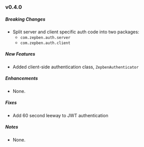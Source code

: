 ### v0.4.0

##### Breaking Changes
* Split server and client specific auth code into two packages:
    * `com.zepben.auth.server`
    * `com.zepben.auth.client`

##### New Features
* Added client-side authentication class, `ZepbenAuthenticator`

##### Enhancements
* None.

##### Fixes
* Add 60 second leeway to JWT authentication

##### Notes
* None.